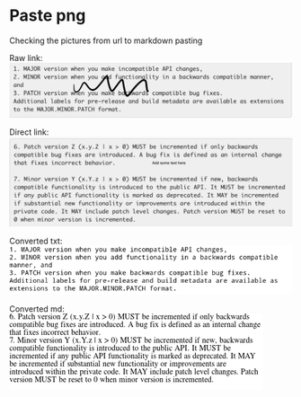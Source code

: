 # Paste png
Checking the pictures from url to markdown pasting

Raw link:
![123](https://github.com/smaryn/shared/blob/master/imgs/123.png?raw=true)

Direct link:
![67](https://raw.githubusercontent.com/smaryn/shared/master/imgs/67.png)

Converted txt:
![123-txt](https://raw.githubusercontent.com/smaryn/shared/master/imgs/123-txt.png)

Converted md:
![67-md](https://raw.githubusercontent.com/smaryn/shared/master/imgs/67-md.png)
